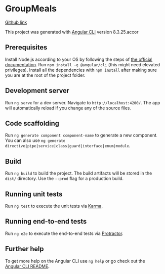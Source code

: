 # GroupMeals
[Github link](https://github.com/haloh9/groupMeals)

This project was generated with [Angular CLI](https://github.com/angular/angular-cli) version 8.3.25.accor

## Prerequisites

Install Node.js according to your OS by following the steps of [the official documentation](https://nodejs.org/en/download/).
Run `npm install -g @angular/cli` (this might need elevated privileges).
Install all the dependencies with `npm install` after making sure you are at the root of the project folder.

## Development server

Run `ng serve` for a dev server. Navigate to `http://localhost:4200/`. The app will automatically reload if you change any of the source files.

## Code scaffolding

Run `ng generate component component-name` to generate a new component. You can also use `ng generate directive|pipe|service|class|guard|interface|enum|module`.

## Build

Run `ng build` to build the project. The build artifacts will be stored in the `dist/` directory. Use the `--prod` flag for a production build.

## Running unit tests

Run `ng test` to execute the unit tests via [Karma](https://karma-runner.github.io).

## Running end-to-end tests

Run `ng e2e` to execute the end-to-end tests via [Protractor](http://www.protractortest.org/).

## Further help

To get more help on the Angular CLI use `ng help` or go check out the [Angular CLI README](https://github.com/angular/angular-cli/blob/master/README.md).
